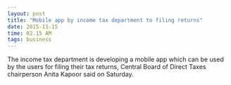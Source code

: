 ```yaml
---
layout: post
title: "Mobile app by income tax department to filing returns"
date: 2015-11-15
time: 02.15 AM
tags: business
---
```


The income tax department is developing a mobile app which can be used by the users for filing their tax returns, Central Board of Direct Taxes chairperson Anita Kapoor said on Saturday.
